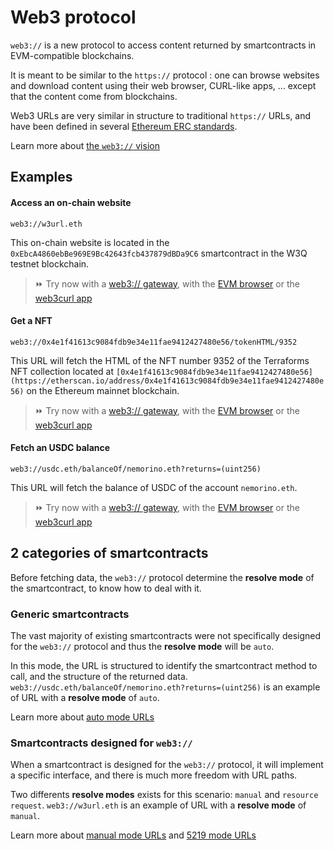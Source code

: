 # Web3 protocol

``web3://`` is a new protocol to access content returned by smartcontracts in EVM-compatible blockchains. 

It is meant to be similar to the ``https://`` protocol : one can browse websites and download content using their web browser, CURL-like apps, ... except that the content come from blockchains.

Web3 URLs are very similar in structure to traditional ``https://`` URLs, and have been defined in several [Ethereum ERC standards](structure/basic.md).

Learn more about [the ``web3://`` vision](./vision/vision.md)


## Examples

#### Access an on-chain website

```
web3://w3url.eth
```

This on-chain website is located in the ``0xEbcA4860ebBe969E9Bc42643fcb437879dBDa9C6`` smartcontract in the W3Q testnet blockchain.

> ⏩ Try now with a [web3:// gateway](https://w3url.w3eth.io), with the [EVM browser](https://github.com/nand2/ethereum-browser) or the [web3curl app](https://github.com/web3-protocol/web3curl-js)


#### Get a NFT

```
web3://0x4e1f41613c9084fdb9e34e11fae9412427480e56/tokenHTML/9352
```

This URL will fetch the HTML of the NFT number 9352 of the Terraforms NFT collection located at ``[0x4e1f41613c9084fdb9e34e11fae9412427480e56](https://etherscan.io/address/0x4e1f41613c9084fdb9e34e11fae9412427480e56)`` on the Ethereum mainnet blockchain.

> ⏩ Try now with a [web3:// gateway](https://0x4e1f41613c9084fdb9e34e11fae9412427480e56.w3eth.io/tokenHTML/9352), with the [EVM browser](https://github.com/nand2/ethereum-browser) or the [web3curl app](https://github.com/web3-protocol/web3curl-js)


#### Fetch an USDC balance

```
web3://usdc.eth/balanceOf/nemorino.eth?returns=(uint256)
```

This URL will fetch the balance of USDC of the account ``nemorino.eth``.

> ⏩ Try now with a [web3:// gateway](https://usdc.w3eth.io/balanceOf/nemorino.eth?returns=(uint256)), with the [EVM browser](https://github.com/nand2/ethereum-browser) or the [web3curl app](https://github.com/web3-protocol/web3curl-js)



## 2 categories of smartcontracts

Before fetching data, the ``web3://`` protocol determine the **resolve mode** of the smartcontract, to know how to deal with it.

### Generic smartcontracts

The vast majority of existing smartcontracts were not specifically designed for the ``web3://`` protocol and thus the **resolve mode** will be ``auto``.

In this mode, the URL is structured to identify the smartcontract method to call, and the structure of the returned data. ``web3://usdc.eth/balanceOf/nemorino.eth?returns=(uint256)`` is an example of URL with a **resolve mode** of ``auto``.

Learn more about [auto mode URLs](structure/mode-auto.md)

### Smartcontracts designed for ``web3://``

When a smartcontract is designed for the ``web3://`` protocol, it will implement a specific interface, and there is much more freedom with URL paths.

Two differents **resolve modes** exists for this scenario: ``manual`` and ``resource request``. ``web3://w3url.eth`` is an example of URL with a **resolve mode** of ``manual``.

Learn more about [manual mode URLs](structure/mode-manual.md) and [5219 mode URLs](structure/mode-auto.md)